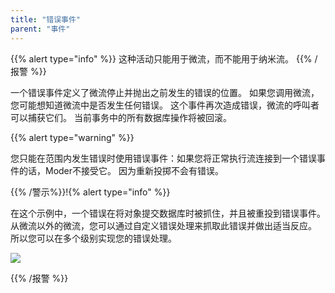 ```yaml
---
title: "错误事件"
parent: "事件"
---
```


{{% alert type="info" %}}
这种活动只能用于微流，而不能用于纳米流。
{{% /报警 %}}

一个错误事件定义了微流停止并抛出之前发生的错误的位置。 如果您调用微流，您可能想知道微流中是否发生任何错误。 这个事件再次造成错误，微流的呼叫者可以捕获它们。 当前事务中的所有数据库操作将被回滚。

{{% alert type="warning" %}}

您只能在范围内发生错误时使用错误事件：如果您将正常执行流连接到一个错误事件的话，Moder不接受它。 因为重新投掷不会有错误。

{{% /警示%}}!{% alert type="info" %}}

在这个示例中，一个错误在将对象提交数据库时被抓住，并且被重投到错误事件。 从微流以外的微流，您可以通过自定义错误处理来抓取此错误并做出适当反应。 所以您可以在多个级别实现您的错误处理。

![](attachments/16713807/16843954.png)

{{% /报警 %}}
